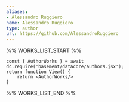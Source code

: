 ```yaml
---
aliases:
- Alessandro Ruggiero
name: Alessandro Ruggiero
type: author
url: https://github.com/AlessandroRuggiero
---
```



%% WORKS_LIST_START %%

```datacorejsx
const { AuthorWorks } = await dc.require('basement/datacore/authors.jsx');
return function View() {
    return <AuthorWorks/>
}
```
%% WORKS_LIST_END %%